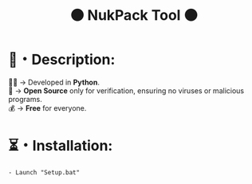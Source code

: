 <h1 align="center">⚫ NukPack Tool ⚫</h1> 
<p align="center">


<h1>📜・Description:</h1>
<p>

👨‍💻 -> Developed in <strong>Python</strong>.<br>
📂 -> <strong>Open Source</strong> only for verification, ensuring no viruses or malicious programs.<br>
💰 -> <strong>Free</strong> for everyone.<br>
</p>

<h1>⏳・Installation:</h1>
<p>

```
- Launch "Setup.bat"
```
</p>
